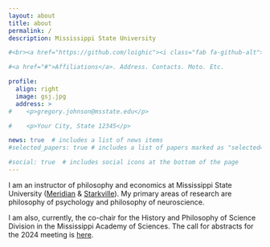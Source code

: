 ```yaml
---
layout: about
title: about
permalink: /
description: Mississippi State University

#<br><a href="https://github.com/loighic"><i class="fab fa-github-alt"></i><a>&nbsp;&nbsp;<a href="https://www.instagram.com/grx292/"><i class="fab fa-instagram"></i>

#<a href="#">Affiliations</a>. Address. Contacts. Moto. Etc.

profile:
  align: right
  image: gsj.jpg
  address: >
#    <p>gregory.johnson@msstate.edu</p>

#    <p>Your City, State 12345</p> 

news: true  # includes a list of news items
#selected_papers: true # includes a list of papers marked as "selected={true}"

#social: true  # includes social icons at the bottom of the page
---
```


I am an instructor of philosophy and economics at Mississippi State University ([Meridian](https://www.meridian.msstate.edu/academics/arts-sciences/) & [Starkville](https://www.philosophyandreligion.msstate.edu)). My primary areas of research are philosophy of psychology and philosophy of neuroscience.

I am also, currently, the co-chair for the History and Philosophy of Science Division in the Mississippi Academy of Sciences. The call for abstracts for the 2024 meeting is [here](assets/pdf/mas/CFA_MAS_2024.pdf).

